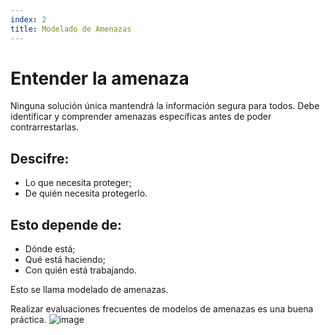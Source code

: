 ```yaml
---
index: 2
title: Modelado de Amenazas
---
```

# Entender la amenaza

Ninguna solución única mantendrá la información segura para todos. Debe identificar y comprender amenazas específicas antes de poder contrarrestarlas.

## Descifre:

*   Lo que necesita proteger;
*   De quién necesita protegerlo.

## Esto depende de:

*   Dónde está;
*   Qué está haciendo;
*   Con quién está trabajando.

Esto se llama modelado de amenazas.

Realizar evaluaciones frecuentes de modelos de amenazas es una buena práctica.
![image](managing_information2.png)